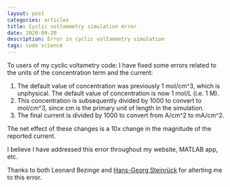 ```yaml
---
layout: post
categories: articles
title: Cyclic voltammetry simulation error
date: 2020-09-20
description: Error in cyclic voltammetry simulation
tags: code science
---
```


To users of my cyclic voltametry code: I have fixed some errors related to
the units of the concentration term and the current:

1. The default value of concentration was previously 1 mol/cm^3, which is unphysical.
The default value of concentration is now 1 mol/L (i.e. 1 M).
2. This concentration is subsequently divided by 1000 to convert to mol/cm^3,
since cm is the primary unit of length in the simulation.
3. The final current is divided by 1000 to convert from A/cm^2 to mA/cm^2.

The net effect of these changes is a 10x change in the magnitude of the reported current.

I believe I have addressed this error throughout my website, MATLAB app, etc.

Thanks to both Leonard Bezinge and
[Hans-Georg Steinrück](https://chemie.uni-paderborn.de/en/steinrueck)
for alterting me to this error.
